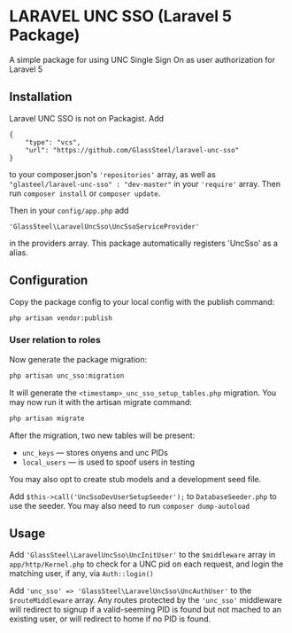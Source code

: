 # LARAVEL UNC SSO (Laravel 5 Package)

A simple package for using UNC Single Sign On as user authorization for Laravel 5

## Installation

Laravel UNC SSO is not on Packagist. Add
```
{
	"type": "vcs",
	"url": "https://github.com/GlassSteel/laravel-unc-sso"
}
```
to your composer.json's `'repositories'` array, as well as `"glasteel/laravel-unc-sso" : "dev-master"` in your `'require'` array. Then run `composer install` or `composer update`.

Then in your `config/app.php` add 

    'GlassSteel\LaravelUncSso\UncSsoServiceProvider'
    
in the providers array. This package automatically registers 'UncSso' as a alias.

## Configuration

Copy the package config to your local config with the publish command:

```
php artisan vendor:publish
```

### User relation to roles

Now generate the package migration:

```bash
php artisan unc_sso:migration
```

It will generate the `<timestamp>_unc_sso_setup_tables.php` migration.
You may now run it with the artisan migrate command:

```bash
php artisan migrate
```

After the migration, two new tables will be present:
- `unc_keys` &mdash; stores onyens and unc PIDs
- `local_users` &mdash; is used to spoof users in testing

You may also opt to create stub models and a development seed file.

Add `$this->call('UncSsoDevUserSetupSeeder');` to `DatabaseSeeder.php` to use the seeder. You may also need to run `composer dump-autoload`

## Usage

Add `'GlassSteel\LaravelUncSso\UncInitUser'` to the `$middleware` array in `app/http/Kernel.php` to check for a UNC pid on each request, and login the matching user, if any, via `Auth::login()`

Add `'unc_sso' => 'GlassSteel\LaravelUncSso\UncAuthUser'` to the `$routeMiddleware` array. Any routes protected by the `'unc_sso'` middleware will redirect to signup if a valid-seeming PID is found but not mached to an existing user, or will redirect to home if no PID is found.